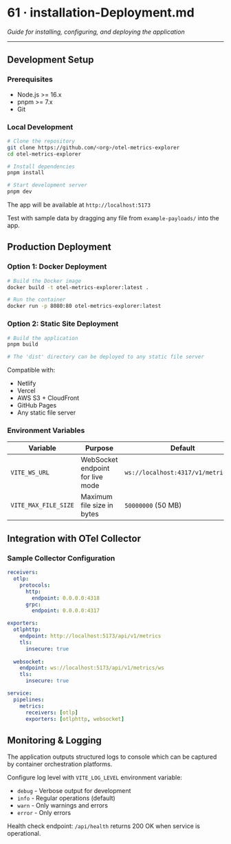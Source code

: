 # 61 · installation-Deployment.md
_Guide for installing, configuring, and deploying the application_

---

## Development Setup

### Prerequisites

- Node.js >= 16.x
- pnpm >= 7.x
- Git

### Local Development

```bash
# Clone the repository
git clone https://github.com/<org>/otel-metrics-explorer
cd otel-metrics-explorer

# Install dependencies
pnpm install

# Start development server
pnpm dev
```

The app will be available at `http://localhost:5173`

Test with sample data by dragging any file from `example-payloads/` into the app.

## Production Deployment

### Option 1: Docker Deployment

```bash
# Build the Docker image
docker build -t otel-metrics-explorer:latest .

# Run the container
docker run -p 8080:80 otel-metrics-explorer:latest
```

### Option 2: Static Site Deployment

```bash
# Build the application
pnpm build

# The 'dist' directory can be deployed to any static file server
```

Compatible with:
- Netlify
- Vercel
- AWS S3 + CloudFront
- GitHub Pages
- Any static file server

### Environment Variables

| Variable | Purpose | Default |
|----------|---------|---------|
| `VITE_WS_URL` | WebSocket endpoint for live mode | `ws://localhost:4317/v1/metrics/ws` |
| `VITE_MAX_FILE_SIZE` | Maximum file size in bytes | `50000000` (50 MB) |

## Integration with OTel Collector

### Sample Collector Configuration

```yaml
receivers:
  otlp:
    protocols:
      http:
        endpoint: 0.0.0.0:4318
      grpc:
        endpoint: 0.0.0.0:4317

exporters:
  otlphttp:
    endpoint: http://localhost:5173/api/v1/metrics
    tls:
      insecure: true
  
  websocket:
    endpoint: ws://localhost:5173/api/v1/metrics/ws
    tls:
      insecure: true

service:
  pipelines:
    metrics:
      receivers: [otlp]
      exporters: [otlphttp, websocket]
```

## Monitoring & Logging

The application outputs structured logs to console which can be captured by container orchestration platforms.

Configure log level with `VITE_LOG_LEVEL` environment variable:
- `debug` - Verbose output for development
- `info` - Regular operations (default)
- `warn` - Only warnings and errors
- `error` - Only errors

Health check endpoint: `/api/health` returns 200 OK when service is operational.
